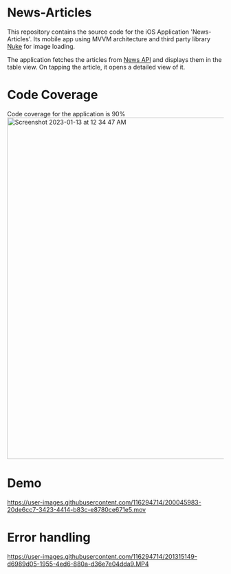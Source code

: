 # News-Articles

This repository contains the source code for the iOS Application 'News-Articles'.
Its mobile app using MVVM architecture and third party library [Nuke](https://github.com/kean/Nuke) for image loading.

The application fetches the articles from [News API](https://newsapi.org/) and displays them in the table view. 
On tapping the article, it opens a detailed view of it.

# Code Coverage


Code coverage for the application is 90%  <img width="794" alt="Screenshot 2023-01-13 at 12 34 47 AM" src="https://user-images.githubusercontent.com/116294714/212161375-40e0d29a-dd6c-48e2-8e98-6d7181b0d747.png">

# Demo

https://user-images.githubusercontent.com/116294714/200045983-20de6cc7-3423-4414-b83c-e8780ce671e5.mov

# Error handling

https://user-images.githubusercontent.com/116294714/201315149-d6989d05-1955-4ed6-880a-d36e7e04dda9.MP4
